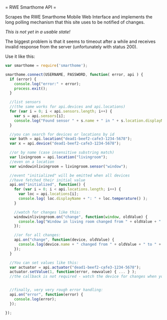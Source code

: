 = RWE Smarthome API =

Scrapes the RWE Smarthome Mobile Web Interface and implements the
long polling mechanism that this site uses to be notified of changes.


*This is not yet in a usable state!*


The biggest problem is that it seems to timeout after a while and receives
invalid response from the server (unfortunately with status 200).



Use it like this:

```js
var smarthome = require('smarthome');

smarthome.connect(USERNAME, PASSWORD, function( error, api ) {
  if (error) {
    console.log("error:" + error);
    process.exit();
  }

  //list sensors
  //(the same works for api.devices and api.locations)
  for (var i = 0; i < api.sensors.length; i++) {
    var s = api.sensors[i];
    console.log("Found sensor " + s.name + " in " + s.location.displayName);
  }

  //you can search for devices or locations by id
  var bath = api.location("dead1-beef2-cafe3-1234-5678");
  var x = api.device("dead1-beef2-cafe3-1234-5678");

  //or by name (case insensitive substring match)
  var livingroom = api.location("livingroom");
  //even on a location
  var windowinlivingroom = livingroom.sensor("window");

  //event "initialized" will be emitted when all devices
  //have fetched their initial value
  api.on("initialized", function() {
    for (var i = 0; i < api.locations.length; i++) {
      var loc = api.locations[i];
      console.log( loc.displayName + ": " + loc.temperature() );
    }

    //watch for changes like this:
    windowinlivingroom.on("change", function(window, oldValue) {
      console.log("Window in living room changed from " + oldValue + " to " + window.value);
    });

    //or for all changes:
    api.on("change", function(device, oldValue) {
      console.log(device.name + " changed from " + oldValue + " to " + device.value);
    });
  }

  //You can set values like this:
  var actuator = api.actuator("dead1-beef2-cafe3-1234-5678");
  actuator.setValue(1, function(error, newvalue) { ... } );
  //the callback is not required - watch the device for changes when you need to be informed 


  //finally, very very rough error handling:
  api.on("error", function(error) {
    console.log(error);
  });

});
```

